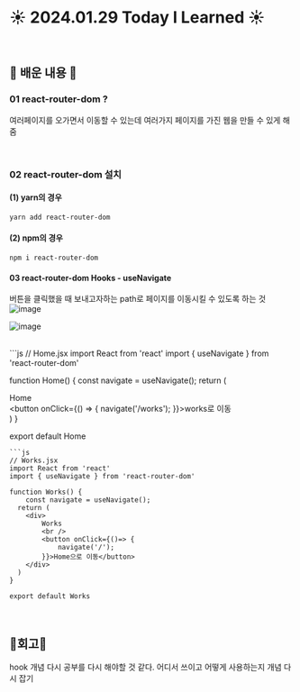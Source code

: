 # ☀️ 2024.01.29 Today I Learned ☀️
 
<br/>

## 📁 배운 내용 📁
### 01 react-router-dom ?
여러페이지를 오가면서 이동할 수 있는데 여러가지 페이지를 가진 웹을 만들 수 있게 해줌

<br/>

### 02 react-router-dom 설치
#### (1) yarn의 경우
```
yarn add react-router-dom
``` 

#### (2) npm의 경우
```
npm i react-router-dom
``` 

#### 03 react-router-dom Hooks - useNavigate
버튼을 클릭했을 때 보내고자하는 path로 페이지를 이동시킬 수 있도록 하는 것
![image](https://github.com/limhyerin/TIL/assets/70150896/695d9069-f2fb-421d-ac0d-b5e0a90a26c7)

![image](https://github.com/limhyerin/TIL/assets/70150896/8f925a07-a0f3-4719-b3e6-b0e7a61df7ca)

<br/>
```js
// Home.jsx
import React from 'react'
import { useNavigate } from 'react-router-dom'

function Home() {
    const navigate = useNavigate();
  return (
    <div>
        Home
        <br />
        <button onClick={() => {
            navigate('/works');
        }}>works로 이동</button>
    </div>
  )
}

export default Home
```
```js
// Works.jsx
import React from 'react'
import { useNavigate } from 'react-router-dom'

function Works() {
    const navigate = useNavigate();
  return (
    <div>
        Works
        <br />
        <button onClick={()=> {
            navigate('/');
        }}>Home으로 이동</button>
    </div>
  )
}

export default Works
```

<br/>

## 🧸회고🧸
hook 개념 다시 공부를 다시 해야할 것 같다. 어디서 쓰이고 어떻게 사용하는지 개념 다시 잡기
